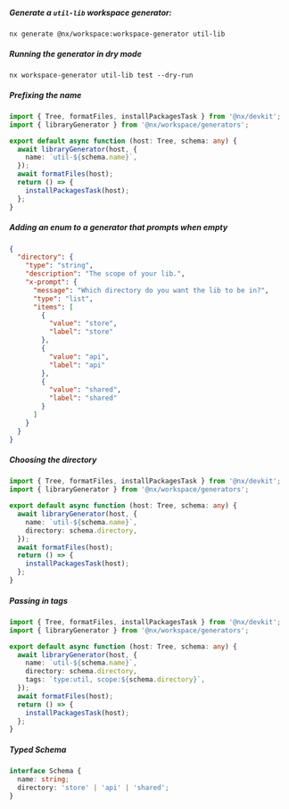 ##### Generate a `util-lib` workspace generator:

```shell script
nx generate @nx/workspace:workspace-generator util-lib
```

##### Running the generator in dry mode

```shell
nx workspace-generator util-lib test --dry-run
```

##### Prefixing the name

```ts
import { Tree, formatFiles, installPackagesTask } from '@nx/devkit';
import { libraryGenerator } from '@nx/workspace/generators';

export default async function (host: Tree, schema: any) {
  await libraryGenerator(host, {
    name: `util-${schema.name}`,
  });
  await formatFiles(host);
  return () => {
    installPackagesTask(host);
  };
}
```

##### Adding an enum to a generator that prompts when empty

```json
{
  "directory": {
    "type": "string",
    "description": "The scope of your lib.",
    "x-prompt": {
      "message": "Which directory do you want the lib to be in?",
      "type": "list",
      "items": [
        {
          "value": "store",
          "label": "store"
        },
        {
          "value": "api",
          "label": "api"
        },
        {
          "value": "shared",
          "label": "shared"
        }
      ]
    }
  }
}
```

##### Choosing the directory

```ts
import { Tree, formatFiles, installPackagesTask } from '@nx/devkit';
import { libraryGenerator } from '@nx/workspace/generators';

export default async function (host: Tree, schema: any) {
  await libraryGenerator(host, {
    name: `util-${schema.name}`,
    directory: schema.directory,
  });
  await formatFiles(host);
  return () => {
    installPackagesTask(host);
  };
}
```

##### Passing in tags

```ts
import { Tree, formatFiles, installPackagesTask } from '@nx/devkit';
import { libraryGenerator } from '@nx/workspace/generators';

export default async function (host: Tree, schema: any) {
  await libraryGenerator(host, {
    name: `util-${schema.name}`,
    directory: schema.directory,
    tags: `type:util, scope:${schema.directory}`,
  });
  await formatFiles(host);
  return () => {
    installPackagesTask(host);
  };
}
```

##### Typed Schema

```typescript
interface Schema {
  name: string;
  directory: 'store' | 'api' | 'shared';
}
```
